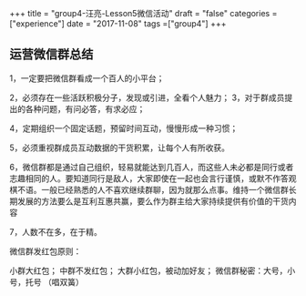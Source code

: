 +++
title = "group4-汪亮-Lesson5微信活动"
draft = "false"
categories = ["experience"]
date = "2017-11-08"
tags =["group4"]
+++

## 运营微信群总结

1，一定要把微信群看成一个百人的小平台；

2，必须存在一些活跃积极分子，发现或引进，全看个人魅力；
3，对于群成员提出的各种问题，有问必答，有求必应；

4，定期组织一个固定话题，预留时间互动，慢慢形成一种习惯；

5，必须重视群成员互动数据的干货积累，让每个人有所收获。

6，微信群都是通过自己组织，轻易就能达到几百人，而这些人未必都是同行或者志趣相同的人。要知道同行是敌人，大家即使在一起也会言行谨慎，或默不作答观棋不语。一般已经熟悉的人不喜欢继续群聊，因为就那么点事。维持一个微信群长期发展的方法要么是互利互惠共赢，要么作为群主给大家持续提供有价值的干货内容

7，人数不在多，在于精。

微信群发红包原则：

小群大红包；
中群不发红包；
大群小红包，被动加好友；
微信群秘密：大号，小号，托号 （唱双簧）

